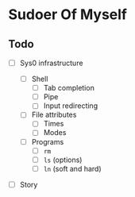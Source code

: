 # Sudoer Of Myself

## Todo

- [ ] Sys0 infrastructure

  - [ ] Shell
    - [ ] Tab completion
    - [ ] Pipe
    - [ ] Input redirecting

  - [ ] File attributes
    - [ ] Times
    - [ ] Modes

  - [ ] Programs
    - [ ] `rm`
    - [ ] `ls` (options)
    - [ ] `ln` (soft and hard)

- [ ] Story